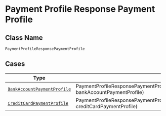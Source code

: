 
# Payment Profile Response Payment Profile

## Class Name

`PaymentProfileResponsePaymentProfile`

## Cases

| Type | Factory Method |
|  --- | --- |
| [`BankAccountPaymentProfile`](../../../doc/models/bank-account-payment-profile.md) | PaymentProfileResponsePaymentProfile.FromBankAccountPaymentProfile(BankAccountPaymentProfile bankAccountPaymentProfile) |
| [`CreditCardPaymentProfile`](../../../doc/models/credit-card-payment-profile.md) | PaymentProfileResponsePaymentProfile.FromCreditCardPaymentProfile(CreditCardPaymentProfile creditCardPaymentProfile) |

